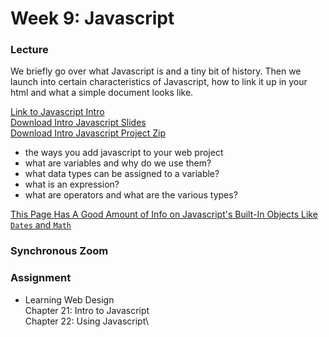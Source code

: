# Week 9: Javascript

### Lecture

We briefly go over what Javascript is and a tiny bit of history. Then we launch into certain characteristics of Javascript, how to link it up in your html and what a simple document looks like.

[Link to Javascript Intro](https://nyu.zoom.us/rec/play/yb7IK21txHCgqaQMhm4qvip1IZDSlN2Z2kWpoVCm2L1YDv2Rv8DkNM0SXWSaX8J5lFI9XGqUF2KpigwH.Y4A1lTEkf1r2Rd_L)\
[Download Intro Javascript Slides](https://onetimeuser.github.io/intro-web-comp-principles/week-10/Week-10.pdf)\
[Download Intro Javascript Project Zip](https://onetimeuser.github.io/intro-web-comp-principles/week-10/week-10-JS.zip)

- the ways you add javascript to your web project
- what are variables and why do we use them?
- what data types can be assigned to a variable?
- what is an expression?
- what are operators and what are the various types?

[This Page Has A Good Amount of Info on Javascript's Built-In Objects Like `Dates` and `Math`](https://developer.mozilla.org/en-US/docs/Web/JavaScript/Reference/Global_Objects#numbers_and_dates)

### Synchronous Zoom

### Assignment
- Learning Web Design\
    Chapter 21: Intro to Javascript\
    Chapter 22: Using Javascript\

